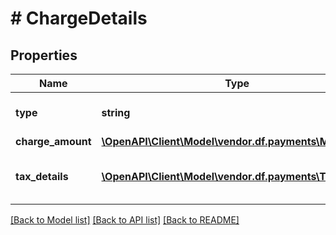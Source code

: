 # # ChargeDetails

## Properties

Name | Type | Description | Notes
------------ | ------------- | ------------- | -------------
**type** | **string** | Type of charge applied. |
**charge_amount** | [**\OpenAPI\Client\Model\vendor.df.payments\Money**](Money.md) |  |
**tax_details** | [**\OpenAPI\Client\Model\vendor.df.payments\TaxDetail[]**](TaxDetail.md) | Individual tax details per line item. | [optional]

[[Back to Model list]](../../README.md#models) [[Back to API list]](../../README.md#endpoints) [[Back to README]](../../README.md)
